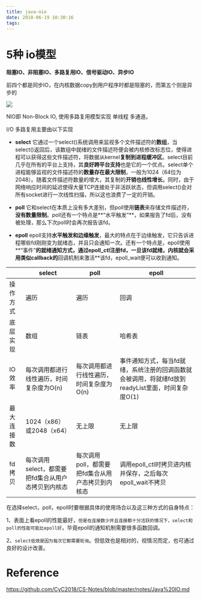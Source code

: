```yaml
---
title: java-nio
date: 2018-06-19 10:30:16
tags:
---
```




# 5种 io模型

**阻塞IO、非阻塞IO、多路复用IO、信号驱动IO、异步IO**

前四个都是同步IO，在内核数据copy到用户程序时都是阻塞的，而第五个则是异步的

![](/Users/cchao/github/hexo/source/images/2019-6/io_1.jpg)



NIO即 Non-Block IO, 使用多路复用模型实现 单线程 多通道。

I/O 多路复用主要由以下实现

- **select**      它通过一个select()系统调用来监视多个文件描述符的**数组**，当select()返回后，该数组中就绪的文件描述符便会被内核修改标志位，使得进程可以获得这些文件描述符，将数据从kernel**复制到进程缓冲区**。select目前几乎在所有的平台上支持，其**良好跨平台支持**也是它的一个优点。select单个进程能够监视的文件描述符的**数量存在最大限制**，一般为1024（64位为 2048）。随着文件描述符数量的增大，其复制的**开销也线性增长**。同时，由于网络响应时间的延迟使得大量TCP连接处于非活跃状态，但调用select()会对所有socket进行一次线性扫描，所以这也浪费了一定的开销。

- **poll**   它和select在本质上没有多大差别，但poll使用**链表**来存储文件描述符，**没有数量限制**。poll还有一个特点是**“水平触发”**，如果报告了fd后，没有被处理，那么下次poll时会再次报告该fd。
- **epoll**  epoll支持**水平触发和边缘触发**，最大的特点在于边缘触发，它只告诉进程哪些fd刚刚变为就绪态，并且只会通知一次。还有一个特点是，epoll使用**“事件”**的就绪通知方式，通过epoll_ctl注册fd，一旦该fd就绪，内核就会采用类似callback的**回调机制来激活**该fd，epoll_wait便可以收到通知。



|            | select                                             | poll                                             | epoll                                                        |
| ---------- | -------------------------------------------------- | ------------------------------------------------ | ------------------------------------------------------------ |
| 操作方式   | 遍历                                               | 遍历                                             | 回调                                                         |
| 底层实现   | 数组                                               | 链表                                             | 哈希表                                                       |
| IO效率     | 每次调用都进行线性遍历，时间复杂度为O(n)           | 每次调用都进行线性遍历，时间复杂度为O(n)         | 事件通知方式，每当fd就绪，系统注册的回调函数就会被调用，将就绪fd放到readyList里面，时间复杂度O(1) |
| 最大连接数 | 1024（x86）或2048（x64）                           | 无上限                                           | 无上限                                                       |
| fd拷贝     | 每次调用select，都需要把fd集合从用户态拷贝到内核态 | 每次调用poll，都需要把fd集合从用户态拷贝到内核态 | 调用epoll_ctl时拷贝进内核并保存，之后每次epoll_wait不拷贝    |



在选择select，poll，epoll时要根据具体的使用场合以及这三种方式的自身特点：

1、表面上看epoll的性能最好，`但是在连接数少并且连接都十分活跃的情况下，select和poll的性能可能比epoll好`，毕竟epoll的通知机制需要很多函数回调。

2、`select低效是因为每次它都需要轮询`。但低效也是相对的，视情况而定，也可通过良好的设计改善。



# Reference

[<https://github.com/CyC2018/CS-Notes/blob/master/notes/Java%20IO.md>](<https://github.com/CyC2018/CS-Notes/blob/master/notes/Java%20IO.md>)

